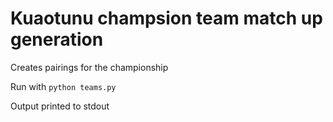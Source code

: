 # Kuaotunu champsion team match up generation

Creates pairings for the championship

Run with `python teams.py`

Output printed to stdout
